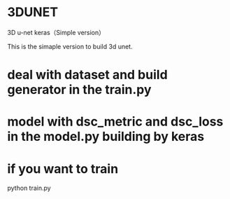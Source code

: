 # 3DUNET
3D u-net keras（Simple version）

This is the simaple version to build 3d unet.

# deal with dataset and build generator in the train.py
# model with dsc_metric and dsc_loss in the model.py building by keras

# if you want to train
python train.py
